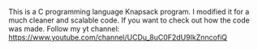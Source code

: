 This is a C programming language Knapsack program. I modified it for a much cleaner and scalable code. If you want to check out how the code was made. Follow my yt channel: https://www.youtube.com/channel/UCDu_8uC0F2dU9IkZnncofiQ
